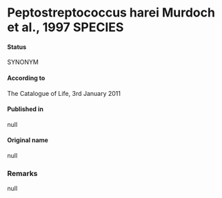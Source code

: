 # Peptostreptococcus harei Murdoch et al., 1997 SPECIES

#### Status
SYNONYM

#### According to
The Catalogue of Life, 3rd January 2011

#### Published in
null

#### Original name
null

### Remarks
null